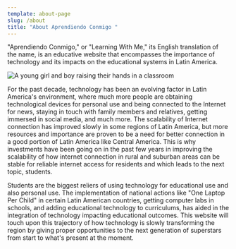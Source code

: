 ```yaml
---
template: about-page
slug: /about
title: "About Aprendiendo Conmigo "
---
```

"Aprendiendo Conmigo," or "Learning With Me," its English translation of the name, is an educative website that encompasses the importance of technology and its impacts on the educational systems in Latin America.

![A young girl and boy raising their hands in a classroom](/assets/9602545478_9fb38daf2e_o.jpg "Young Girl and Boy Raising their Hands for a Question in their Classroom")

For the past decade, technology has been an evolving factor in Latin America's environment, where much more people are obtaining technological devices for personal use and being connected to the Internet for news, staying in touch with family members and relatives, getting immersed in social media, and much more. The scalability of Internet connection has improved slowly in some regions of Latin America, but more resources and importance are proven to be a need for better connection in a good portion of Latin America like Central America. This is why investments have been going on in the past few years in improving the scalability of how internet connection in rural and suburban areas can be stable for reliable internet access for residents and which leads to the next topic, students.

Students are the biggest reliers of using technology for educational use and also personal use. The implementation of national actions like "One Laptop Per Child" in certain Latin American countries, getting computer labs in schools, and adding educational technology to curriculums, has aided in the integration of technology impacting educational outcomes. This website will touch upon this trajectory of how technology is slowly transforming the region by giving proper opportunities to the next generation of superstars from start to what's present at the moment.
